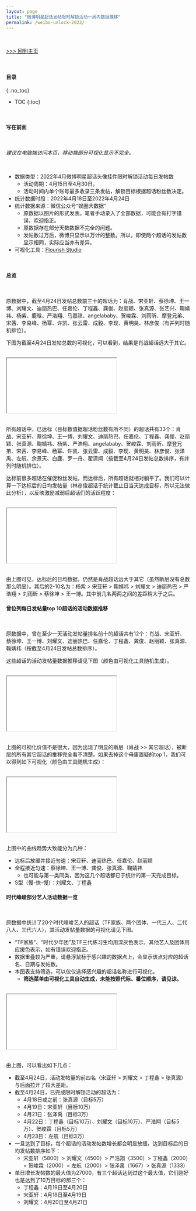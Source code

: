 ```yaml
---
layout: page
title: "微博明星超话发帖限时解锁活动一周内数据推移"
permalink: /weibo-unlock-2022/
---
```


<br>

[\>\>\> 回到主页](https://webbglass.github.io/)

<br>

#### 目录
{:.no_toc}

* TOC
{:toc}

<br>

#### 写在前面

<br>

*建议在电脑端访问本页，移动端部分可视化显示不完全。*

<br>

* 数据类型：2022年4月微博明星超话头像挂件限时解锁活动每日发帖数
  * 活动周期：4月15日至4月30日。
  * 活动时间内单个账号最多收录三条发帖，解锁目标根据超话粉丝数决定。
* 统计数据时段：2022年4月18日至2022年4月24日
* 统计数据来源：微信公众号“娱圈大数据”
  * 原数据以图片的形式发表。笔者手动录入了全部数据，可能会有打字错误，欢迎指正。
  * 原数据存在部分天数数据不完全的问题。
  * 发帖数过万后，微博只显示以万计的整数。所以，即使两个超话的发帖数显示相同，实际应当亦有差异。
* 可视化工具：[Flourish Studio](https://flourish.studio/)

<br>

#### 总览

<br>

原数据中，截至4月24日发帖总数前三十的超话为：肖战、宋亚轩、蔡徐坤、王一博、刘耀文、迪丽热巴、任嘉伦、丁程鑫、龚俊、赵丽颖、张真源、张艺兴、鞠婧祎、杨紫、鹿晗、严浩翔、马嘉祺、angelababy、贺峻霖、刘雨昕、摩登兄弟、宋茜、李易峰、杨幂、许凯、张云雷、成毅、李现、黄明昊、林彦俊（有并列时随机排位）。

下图为截至4月24日发帖总数的可视化，可以看到，结果是肖战超话远大于其它。

<br>

<div class="embed-responsive embed-responsive-16by9">
<iframe src="/weibo-unlock-2022/top_30.html">
您的浏览器似乎不支持iframe，要找的可视化在<a href="https://webbglass.github.io/weibo-unlock-2022/top_30.html">这里</a>。
</iframe>
</div>

<br>

所有超话中，已达标（目标数值据超话粉丝数有所不同）的超话共有33个：肖战、宋亚轩、蔡徐坤、王一博、刘耀文、迪丽热巴、任嘉伦、丁程鑫、龚俊、赵丽颖、张真源、鞠婧祎、杨紫、严浩翔、angelababy、贺峻霖、刘雨昕、摩登兄弟、宋茜、李易峰、杨幂、许凯、张云雷、成毅、李现、黄明昊、林彦俊、张泽禹、左航、余景天、白鹿、罗一舟、翟潇闻（按截至4月24日发帖总数排序，有并列时随机排位）。

达标前很多超话在催促粉丝发帖，而达标后，所有超话就相对躺平了。我们可以计算一下达标后的日均发帖量（林彦俊超话于统计截止日当天达成目标，所以无法做此分析），以反映激励减弱后超话们的活跃程度：

<br>

<div class="embed-responsive embed-responsive-16by9">
<iframe src="/weibo-unlock-2022/daily_average_after_target_reached.html">
您的浏览器似乎不支持iframe，要找的可视化在<a href="https://webbglass.github.io/weibo-unlock-2022/daily_average_after_target_reached.html">这里</a>。
</iframe>
</div>

<br>

由上图可见，达标后的日均数据，仍然是肖战超话远大于其它（虽然断层没有总数那么明显）。其后的2-10名为：杨紫 > 宋亚轩 > 鞠婧祎 > 刘耀文 > 迪丽热巴 > 严浩翔 > 刘雨昕 > 蔡徐坤 > 王一博。其中前几名两两之间的差距稍大于之后。

#### 曾位列每日发帖量top 10超话的活动数据推移

<br>

原数据中，曾在至少一天活动发帖量排名前十的超话共有12个：肖战、宋亚轩、蔡徐坤、王一博、刘耀文、迪丽热巴、任嘉伦、丁程鑫、龚俊、赵丽颖、张真源、鞠婧祎（按截至4月24日发帖总数排序）。

这些超话的活动发帖量数据推移请见下图（颜色由可视化工具随机生成）。

<br>

<div class="embed-responsive embed-responsive-16by9">
<iframe src="/weibo-unlock-2022/unlock_top10.html">
您的浏览器似乎不支持iframe，要找的可视化在<a href="https://webbglass.github.io/weibo-unlock-2022/unlock_top10.html">这里</a>。
</iframe>
</div>

<br>

上图的可视化价值不是很大，因为出现了明显的断层（肖战 >> 其它超话），被断层的所有其它超话的推移完全看不清楚。如果去掉这个毋庸置疑的top 1，我们可以得到如下可视化（颜色由工具随机生成）：

<br>

<div class="embed-responsive embed-responsive-16by9">
<iframe src="/weibo-unlock-2022/unlock_top10_less.html">
您的浏览器似乎不支持iframe，要找的可视化在<a href="https://webbglass.github.io/weibo-unlock-2022/unlock_top10_less.html">这里</a>。
</iframe>
</div>

<br>

上图中的曲线趋势大致能分为几种：
* 达标后放缓并接近匀速：宋亚轩、迪丽热巴、任嘉伦、赵丽颖
* 全程接近匀速：蔡徐坤、王一博、龚俊、张真源、鞠婧祎
  * 也可能与第一类同类，因为这几个超话都已于统计的第一天完成目标。
* S型（慢-快-慢）：刘耀文、丁程鑫

#### 时代峰峻部分艺人活动数据一览

<br>

原数据中统计了20个时代峰峻艺人的超话（TF家族、两个团体、一代三人、二代八人、三代六人），其活动发帖量数据的可视化请见下图。
* “TF家族”、“时代少年团”及TF三代练习生均用深灰色表示，其他艺人及团体用应援色表示，如有错误欢迎指正。
* 数据重叠较为严重，请悬浮鼠标于感兴趣的数据点上，会显示该点对应的超话名、日期与发帖数。
* 本图表支持筛选，可以仅仅选择感兴趣的超话名称进行可视化。
  * **筛选菜单由可视化工具自动生成，未能按照代际、番位顺序，请见谅。**

<br>

<div class="embed-responsive embed-responsive-16by9">
<iframe src="/weibo-unlock-2022/unlock_tf.html">
您的浏览器似乎不支持iframe，要找的可视化在<a href="https://webbglass.github.io/weibo-unlock-2022/unlock_tf.html">这里</a>。
</iframe>
</div>

<br>

由上图，可以看出如下几点：
* 截至4月24日，活动发帖量的前四名（宋亚轩 > 刘耀文 > 丁程鑫 > 张真源）与后面拉开了较大差距。
* 截至4月24日，已完成限时解锁活动的超话为：
  * 4月18日或之前：张真源（目标5万）
  * 4月19日：宋亚轩（目标10万）
  * 4月21日：张泽禹（目标3万）
  * 4月22日：丁程鑫（目标10万）、刘耀文（目标10万）、严浩翔（目标5万）、贺峻霖（目标5万）
  * 4月23日：左航（目标3万）
* 一旦达到了目标，每个超话的活动发帖数增长都会明显放缓。达到目标后的日均发帖数排序如下：
  * 宋亚轩（5800）> 刘耀文（4500）> 严浩翔（3500）> 丁程鑫（2000）= 贺峻霖（2000）= 左航（2000）> 张泽禹（1667）> 张真源（1333）
* 单日增长发帖数的最大值为27000，有三个超话达到过这个最大值，它们刚好也是达到了10万目标的那三个：
  * 丁程鑫：4月19日至4月20日
  * 宋亚轩：4月18日至4月19日
  * 刘耀文：4月20日至4月21日
